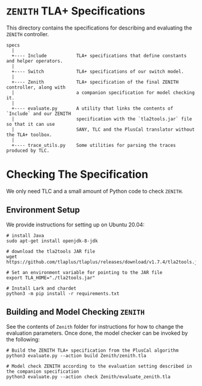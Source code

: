 # `ZENITH` TLA+ Specifications

This directory contains the specifications for describing and evaluating the `ZENITH` controller.
```
specs
  |
  +---- Include           TLA+ specifications that define constants and helper operators.
  |
  +---- Switch            TLA+ specifications of our switch model.
  |
  +---- Zenith            TLA+ specification of the final ZENITH controller, along with
  |                       a companion specification for model checking it.
  |
  +---- evaluate.py       A utility that links the contents of `Include` and our ZENITH 
  |                       specification with the `tla2tools.jar` file so that it can use
  |                       SANY, TLC and the PlusCal translator without the TLA+ toolbox.
  |
  +---- trace_utils.py    Some utilities for parsing the traces produced by TLC.
```

# Checking The Specification

We only need TLC and a small amount of Python code to check `ZENITH`.

## Environment Setup

We provide instructions for setting up on Ubuntu 20.04:

```
# install Java
sudo apt-get install openjdk-8-jdk

# download the tla2tools JAR file
wget https://github.com/tlaplus/tlaplus/releases/download/v1.7.4/tla2tools.jar

# Set an environment variable for pointing to the JAR file
export TLA_HOME="./tla2tools.jar"

# Install Lark and chardet
python3 -m pip install -r requirements.txt
```

## Building and Model Checking `ZENITH`

See the contents of `Zenith` folder for instructions for how to change the evaluation parameters. Once done, the model checker can be invoked by
the following:
```
# Build the ZENITH TLA+ specification from the PlusCal algorithm
python3 evaluate.py --action build Zenith/zenith.tla

# Model check ZENITH according to the evaluation setting described in the companion specification
python3 evaluate.py --action check Zenith/evaluate_zenith.tla
```
